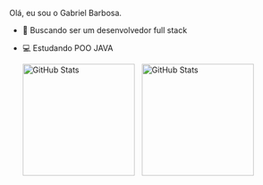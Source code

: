 Olá, eu sou o Gabriel Barbosa.


- 🌱 Buscando ser um desenvolvedor full stack
- 💻 Estudando POO JAVA

  <img 
    align="left" 
    alt="GitHub Stats" 
    height="200" 
    style="padding-right: 10px;" 
    src="https://github-readme-stats.vercel.app/api?username=Barbosa676&show_icons=true&theme=tokyonight&include_all_commits=true&locale=pt-br" 
  />

<img 
      align="left" 
      alt="GitHub Stats" 
      height="200" 
      src="https://github-readme-stats.vercel.app/api/top-langs/?username=Barbosa676&theme=tokyonight&layout=compact&custom_title=Tecnologias&langs_count=9" 
  />

</p>
